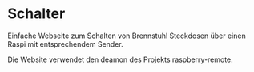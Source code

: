 # Schalter

Einfache Webseite zum Schalten von Brennstuhl
Steckdosen über einen Raspi mit entsprechendem
Sender.

Die Website verwendet den deamon des Projekts
raspberry-remote. 


